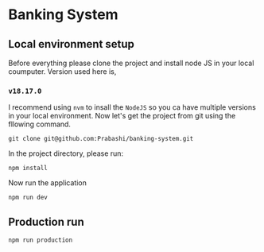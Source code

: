 # Banking System

## Local environment setup

Before everything please clone the project and install node JS in your local coumputer. Version used here is,

### `v18.17.0`

I recommend using `nvm` to insall the `NodeJS` so you ca have multiple versions in your local environment. Now let's get the project from git using the fllowing command.

```
git clone git@github.com:Prabashi/banking-system.git
```

In the project directory, please run:

```
npm install
```

Now run the application

```
npm run dev
```

## Production run

```
npm run production
```

